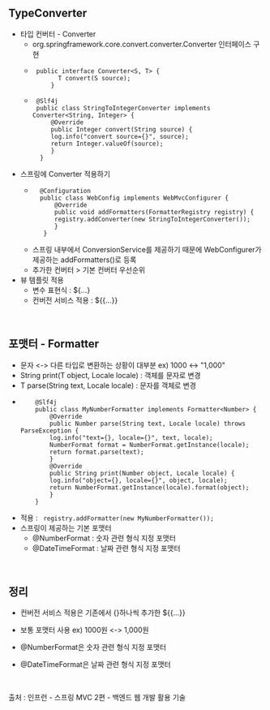 ## **TypeConverter** ##
* 타입 컨버터 - Converter  
  * org.springframework.core.convert.converter.Converter 인터페이스 구현
  *      public interface Converter<S, T> {
               T convert(S source);
             }   
  *      @Slf4j
         public class StringToIntegerConverter implements Converter<String, Integer> {
             @Override
             public Integer convert(String source) {
             log.info("convert source={}", source);
             return Integer.valueOf(source);
             }
          }  
          
* 스프링에 Converter 적용하기  
  *       @Configuration
          public class WebConfig implements WebMvcConfigurer {
              @Override
              public void addFormatters(FormatterRegistry registry) {
              registry.addConverter(new StringToIntegerConverter());            
              }
           }
  * 스프링 내부에서 ConversionService를 제공하기 때문에 WebConfigurer가 제공하는 addFormatters()로 등록  
  * 추가한 컨버터 > 기본 컨버터 우선순위  
* 뷰 템플릿 적용  
  * 변수 표현식 : ${...}
  * 컨버전 서비스 적용 : ${{...}}  

</br>

## 포맷터 - Formatter  ##
  * 문자 <-> 다른 타입로 변환하는 상황이 대부분 ex) 1000 <-> "1,000" 
  * String print(T object, Locale locale) : 객체를 문자로 변경  
  * T parse(String text, Locale locale) : 문자를 객체로 변경  
  *         @Slf4j
            public class MyNumberFormatter implements Formatter<Number> {
                @Override
                public Number parse(String text, Locale locale) throws ParseException {
                log.info("text={}, locale={}", text, locale);
                NumberFormat format = NumberFormat.getInstance(locale);
                return format.parse(text);
                }
                @Override
                public String print(Number object, Locale locale) {
                log.info("object={}, locale={}", object, locale);
                return NumberFormat.getInstance(locale).format(object);
                }
            }  
  * 적용 : ```  registry.addFormatter(new MyNumberFormatter()); ```  
 * 스프링이 제공하는 기본 포맷터  
   * @NumberFormat : 숫자 관련 형식 지정 포맷터  
   * @DateTimeFormat : 날짜 관련 형식 지정 포맷터  

</br>

## 정리 ##
* 컨버전 서비스 적용은 기존에서 {}하나씩 추가한 ${{...}}
* 보통 포맷터 사용 ex) 1000원 <-> 1,000원 
* @NumberFormat은 숫자 관련 형식 지정 포맷터  
* @DateTimeFormat은 날짜 관련 형식 지정 포맷터
  
  </br>
  
출처 : 인프런 - 스프링 MVC 2편 - 백엔드 웹 개발 활용 기술
